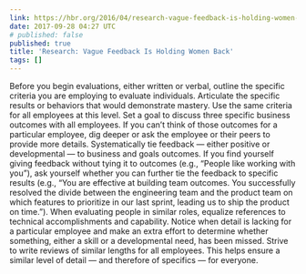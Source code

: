 ```yaml
---
link: https://hbr.org/2016/04/research-vague-feedback-is-holding-women-back
date: 2017-09-28 04:27 UTC
# published: false
published: true
title: 'Research: Vague Feedback Is Holding Women Back'
tags: []
---
```


Before you begin evaluations, either written or verbal, outline the specific criteria you are employing to evaluate individuals. Articulate the specific results or behaviors that would demonstrate mastery. Use the same criteria for all employees at this level.
Set a goal to discuss three specific business outcomes with all employees. If you can’t think of those outcomes for a particular employee, dig deeper or ask the employee or their peers to provide more details.
Systematically tie feedback — either positive or developmental — to business and goals outcomes. If you find yourself giving feedback without tying it to outcomes (e.g., “People like working with you”), ask yourself whether you can further tie the feedback to specific results (e.g., “You are effective at building team outcomes. You successfully resolved the divide between the engineering team and the product team on which features to prioritize in our last sprint, leading us to ship the product on time.”).
When evaluating people in similar roles, equalize references to technical accomplishments and capability. Notice when detail is lacking for a particular employee and make an extra effort to determine whether something, either a skill or a developmental need, has been missed.
Strive to write reviews of similar lengths for all employees. This helps ensure a similar level of detail — and therefore of specifics — for everyone.
